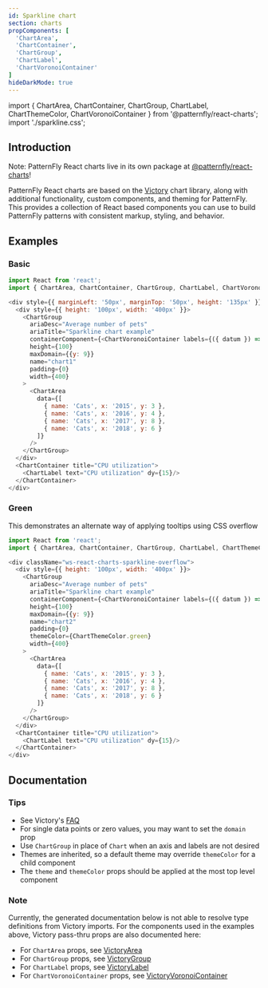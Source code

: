 ```yaml
---
id: Sparkline chart
section: charts
propComponents: [
  'ChartArea',
  'ChartContainer',
  'ChartGroup',
  'ChartLabel',
  'ChartVoronoiContainer'
]
hideDarkMode: true
---
```


import { ChartArea, ChartContainer, ChartGroup, ChartLabel, ChartThemeColor, ChartVoronoiContainer } from '@patternfly/react-charts';
import './sparkline.css';

## Introduction
Note: PatternFly React charts live in its own package at [@patternfly/react-charts](https://www.npmjs.com/package/@patternfly/react-charts)!

PatternFly React charts are based on the [Victory](https://formidable.com/open-source/victory/docs/victory-chart/) chart library, along with additional functionality, custom components, and theming for PatternFly. This provides a collection of React based components you can use to build PatternFly patterns with consistent markup, styling, and behavior.

## Examples
### Basic
```js
import React from 'react';
import { ChartArea, ChartContainer, ChartGroup, ChartLabel, ChartVoronoiContainer } from '@patternfly/react-charts';

<div style={{ marginLeft: '50px', marginTop: '50px', height: '135px' }}>
  <div style={{ height: '100px', width: '400px' }}>
    <ChartGroup
      ariaDesc="Average number of pets"
      ariaTitle="Sparkline chart example"
      containerComponent={<ChartVoronoiContainer labels={({ datum }) => `${datum.name}: ${datum.y}`} constrainToVisibleArea />}
      height={100}
      maxDomain={{y: 9}}
      name="chart1"
      padding={0}
      width={400}
    >
      <ChartArea
        data={[
          { name: 'Cats', x: '2015', y: 3 },
          { name: 'Cats', x: '2016', y: 4 },
          { name: 'Cats', x: '2017', y: 8 },
          { name: 'Cats', x: '2018', y: 6 }
        ]}
      />
    </ChartGroup>
  </div>
  <ChartContainer title="CPU utilization">
    <ChartLabel text="CPU utilization" dy={15}/>
  </ChartContainer>
</div>
```

### Green

This demonstrates an alternate way of applying tooltips using CSS overflow

```js
import React from 'react';
import { ChartArea, ChartContainer, ChartGroup, ChartLabel, ChartThemeColor, ChartVoronoiContainer } from '@patternfly/react-charts';

<div className="ws-react-charts-sparkline-overflow">
  <div style={{ height: '100px', width: '400px' }}>
    <ChartGroup
      ariaDesc="Average number of pets"
      ariaTitle="Sparkline chart example"
      containerComponent={<ChartVoronoiContainer labels={({ datum }) => `${datum.name}: ${datum.y}`} />}
      height={100}
      maxDomain={{y: 9}}
      name="chart2"
      padding={0}
      themeColor={ChartThemeColor.green}
      width={400}
    >
      <ChartArea
        data={[
          { name: 'Cats', x: '2015', y: 3 },
          { name: 'Cats', x: '2016', y: 4 },
          { name: 'Cats', x: '2017', y: 8 },
          { name: 'Cats', x: '2018', y: 6 }
        ]}
      />
    </ChartGroup>
  </div>
  <ChartContainer title="CPU utilization">
    <ChartLabel text="CPU utilization" dy={15}/>
  </ChartContainer>
</div>
```

## Documentation
### Tips
- See Victory's [FAQ](https://formidable.com/open-source/victory/docs/faq)
- For single data points or zero values, you may want to set the `domain` prop
- Use `ChartGroup` in place of `Chart` when an axis and labels are not desired
- Themes are inherited, so a default theme may override `themeColor` for a child component
- The `theme` and `themeColor` props should be applied at the most top level component

### Note
Currently, the generated documentation below is not able to resolve type definitions from Victory imports. For the 
components used in the examples above, Victory pass-thru props are also documented here:

- For `ChartArea` props, see [VictoryArea](https://formidable.com/open-source/victory/docs/victory-area)
- For `ChartGroup` props, see [VictoryGroup](https://formidable.com/open-source/victory/docs/victory-group)
- For `ChartLabel` props, see [VictoryLabel](https://formidable.com/open-source/victory/docs/victory-label)
- For `ChartVoronoiContainer` props, see [VictoryVoronoiContainer](https://formidable.com/open-source/victory/docs/victory-voronoi-container)
